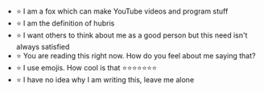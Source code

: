 - ⭐️ I am a fox which can make YouTube videos and program stuff
- ⭐️ I am the definition of hubris
- ⭐️ I want others to think about me as a good person but this need isn't always satisfied
- ⭐️ You are reading this right now. How do you feel about me saying that?
- ⭐️ I use emojis. How cool is that ⭐️⭐️⭐️⭐️⭐️⭐️⭐️
- ⭐️ I have no idea why I am writing this, leave me alone
